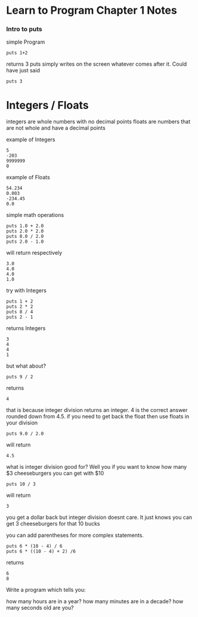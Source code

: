 # Learn to Program Chapter 1 Notes


### Intro to puts

simple Program
```
puts 1+2
```

returns 3
puts simply writes on the screen whatever comes after it.
Could have just said
```
puts 3
```

# Integers / Floats
integers are whole numbers with no decimal points
floats are numbers that are not whole and have a decimal points

example of Integers
```
5
-203
9999999
0
```
example of Floats
```
54.234
0.003
-234.45
0.0
```
simple math operations
```
puts 1.0 + 2.0
puts 2.0 * 2.0
puts 8.0 / 2.0
puts 2.0 - 1.0
```
will return respectively
```
3.0
4.0
4.0
1.0
```

try with Integers
```
puts 1 + 2
puts 2 * 2
puts 8 / 4
puts 2 - 1
```

returns Integers
```
3
4
4
1
```

but what about?
```
puts 9 / 2
```
returns
```
4
```
that is because integer division returns an integer. 4 is the correct answer rounded down from 4.5. if you need to get back the float then use floats in your division
```
puts 9.0 / 2.0
```
will return
```
4.5
```

what is integer division good for? Well you if you want to know how many $3 cheeseburgers you can get with $10

```
puts 10 / 3
```

will return
```
3
```
you get a dollar back but integer division doesnt care. It just knows you can get 3 cheeseburgers for that 10 bucks


you can add parentheses for more complex statements.

```
puts 6 * (10 - 4) / 6
puts 6 * ((10 - 4) + 2) /6
```

returns
```
6
8
```


Write a program which tells you:

   how many hours are in a year?
   how many minutes are in a decade?
   how many seconds old are you? 
